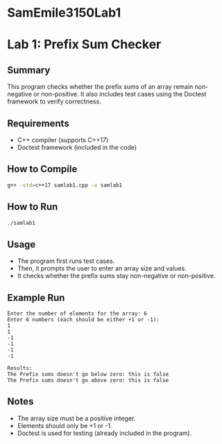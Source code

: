 # SamEmile3150Lab1

# Lab 1: Prefix Sum Checker

## Summary
This program checks whether the prefix sums of an array remain non-negative or non-positive. It also includes test cases using the Doctest framework to verify correctness.

## Requirements
- C++ compiler (supports C++17)
- Doctest framework (included in the code)

## How to Compile
```sh
g++ -std=c++17 samlab1.cpp -o samlab1
```

## How to Run
```sh
./samlab1
```

## Usage
- The program first runs test cases.
- Then, it prompts the user to enter an array size and values.
- It checks whether the prefix sums stay non-negative or non-positive.

## Example Run
```
Enter the number of elements for the array: 6
Enter 6 numbers (each should be either +1 or -1):
1
1
-1
-1
-1
-1

Results:
The Prefix sums doesn't go below zero: this is false
The Prefix sums doesn't go above zero: this is false
```

## Notes
- The array size must be a positive integer.
- Elements should only be +1 or -1.
- Doctest is used for testing (already included in the program).

